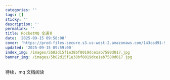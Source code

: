 ```yaml
---
categories: ''
tags: []
sticky: ''
description: ''
permalink: ''
title: RocketMQ 全通关
date: '2025-09-15 09:58:00'
cover: 'https://prod-files-secure.s3.us-west-2.amazonaws.com/143cad91-961b-48b0-82dc-78fbb6eb5abe/5b105eb9-fd5e-43e3-be11-a43759284d83/wallhaven-6lq3m7.jpg?X-Amz-Algorithm=AWS4-HMAC-SHA256&X-Amz-Content-Sha256=UNSIGNED-PAYLOAD&X-Amz-Credential=ASIAZI2LB4662UEE7AHP%2F20250915%2Fus-west-2%2Fs3%2Faws4_request&X-Amz-Date=20250915T142021Z&X-Amz-Expires=3600&X-Amz-Security-Token=IQoJb3JpZ2luX2VjEP7%2F%2F%2F%2F%2F%2F%2F%2F%2F%2FwEaCXVzLXdlc3QtMiJHMEUCIAUE0XQL%2BZOrHEcg2IxTWDz41IlSOOeH6TIj%2BJaj%2FGyRAiEA4lfmJp2OUatNeduasTbsRwQNFBA4%2FBmTmQE6m3OkWQQq%2FwMIdxAAGgw2Mzc0MjMxODM4MDUiDGz%2F4l3OFeFeu70zJyrcAwtrlgikzcImovJfPeCYN31MvTpValdgTcjCydPWTQOlvPnTDR5CmAzm9LoYA2XpwI0UDsnvsJiBBxgtB%2FaXl2j5wam9yR6%2BCKPnFIrks%2Fs47dF8eMUrEltFkFJFkraNQTkkeME2Ddbd6T6NQQ94N8vFPV4tmnwGPxckBfe4mIBq27dyYUrOxkSgIXkcegOJh2NY3h8GYdqRISXQSrYtjJz2q%2FS%2BLcYFyj3flw0iGnM5%2FUHsIelnSfBJ93sOPAeeshddheT%2B2BKmsP%2F8r0fY%2FdV36rm2EoWDkchSKGata4oKQSyhGKZvbbWBS9abSJ5sYHsHtEBw5Y2OovDLmnwHW2M3MAnIGLvr7ONvf%2BHR5tYH0Sr5BLyItT7pe1NJT6W9qLUD7Rsaeq7TkcV2Botea5qJv7aScnASw1%2FzmFu2KNCZXjmlT7%2FH6EJHFMw3QAKrIJmVDE9VzqooSRUXiZtRvX4qeg4S5Q1Cl7hfTdqKm%2Fqm%2FmktXuvvcjZIsgSC92FIJmJchEfR4eZlXJ%2FFAnH2rE6MHK4utPttm0mSA8gqsYiV3Vt40d7cd064wG8qGWG0jcjxeLuaYuKoUrkAxMTqlgf1dtWH%2BiEl%2BzbOVZOnkPmWTSmW4v6tsiGPGADFMO61oMYGOqUBkfeNxqvZ0p2b%2F9HVs9elMMe0IB%2FiNcAtu4R%2FC00%2BomoS12HIKpA7cUu8RogZf8r8bO%2FShUB1kDJIUlNOURbo8onzBBru7UC5olU1x04WaLiTsiuJBwTMRNXEEuww44Pl9FBUz4ssxmHQp1C26NbYZcmATB%2Bs6BjuNpQy%2FxQhEiuGsBHA%2Bf8RbvOjHTEBs6s3BNXmBjC2J%2FJvc1zpVJ5HR4LnnOrW&X-Amz-Signature=888c8561c3537781ceac8bfcbed0dafcce5f1cc9dd1a265670c286b35e11640a&X-Amz-SignedHeaders=host&x-amz-checksum-mode=ENABLED&x-id=GetObject'
updated: '2025-09-15 09:59:00'
index_img: /images/5b82d15f1e38bf8019dce1ab7580d017.jpg
banner_img: /images/5b82d15f1e38bf8019dce1ab7580d017.jpg
---
```


待续，mq 文档阅读

